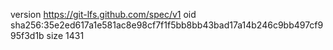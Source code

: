 version https://git-lfs.github.com/spec/v1
oid sha256:35e2ed617a1e581ac8e98cf7f1f5bb8bb43bad17a14b246c9bb497cf995f3d1b
size 1431
